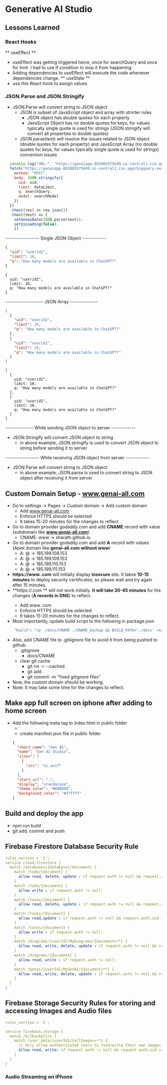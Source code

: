 # Generative AI Studio

## Lessons Learned 
### React Hooks
** useEffect **
* useEffect was getting triggered twice, once for searchQuery and once for limit. I had to use if condition to stop it from happening.
* Adding dependencies to useEffect will execute the code whenever dependencies change.
** useState **
* use this React hook to assign values

### JSON.Parse and JSON.Stringify
* JSON.Parse will convert string to JSON object
  * JSON is subset of JavaScript object and array with stricter rules
    * JSON object has double quotes for each property
    * JavaScript Object has no double quotes for keys, for values typically single quote is used for strings (JSON.stringify will convert all properties to double quotes)
  * JSON.parse(text) will resolve the issues related to JSON object (double quotes for each property) and JavaScript Array (no double quotes for keys, for values typically single quote is used for strings) conversion issues
  
```javascript
  console.log("URL:", "https://genaiapp-892085575649.us-central1.run.app/bigquery-search");
  fetch("https://genaiapp-892085575649.us-central1.run.app/bigquery-search", {
    method: "POST",
    body: JSON.stringify({
      uid: uid,
      limit: dataLimit,
      q: searchQuery,
      model: searchModel
    })
  })
  .then((res) => res.json())
  .then((text) => {
    setGenaiData(JSON.parse(text));
    setIsLoading(false);
    })
```
----------------- Single JSON Object ------------
```JSON
{
  "uid": "userid2",
  "limit": 10,
  "q": "How many models are available in ChatGPT?"
}
```
``` JaveScript Object
{
  uid: "userid2",
  limit: 10,
  q: "How many models are available in ChatGPT?"
}
```
------------------- JSON Array --------------
```JSON
[
  {
    "uid": "userid2",
    "limit": 10,
    "q": "How many models are available in ChatGPT?"
  },
  {
    "uid": "userid2",
    "limit": 10,
    "q": "How many models are available in ChatGPT?"
  }
]
```
``` JaveScript Array
[
  {
    uid: "userid2",
    limit: 10,
    q: "How many models are available in ChatGPT?"
  },
  {
    uid: "userid2",
    limit: 10,
    q: "How many models are available in ChatGPT?"
  }
]
```
-------------- While sending JSON object to server ------------
* JSON.Stringify will convert JSON object to string
  * in above example, JSON.stringify is used to convert JSON object to string before sending it to server

----------------- While receiving JSON object from server ------------
* JSON.Parse will convert string to JSON object
  * in above example, JSON.parse is used to convert string to JSON object after receiving it from server
  
## Custom Domain Setup - www.genai-all.com
* Go to settings -> Pages -> Custom domain -> Add custom domain
  * Add www.genai-all.com
  * Enforce HTTPS should be selected
  * It takes 15-20 minutes for the changes to reflect.
* Go to domain provider godaddy.com and add **CNAME** record with value (subdomain like **www.genai-all.com**)
  * CNAME: www -> sharath.github.io.
* Go to domain provider godaddy.com and add **A** record with values (Apex domain like **genai-all.com without www**) 
  * A: @ -> 185.199.108.153
  * A: @ -> 185.199.109.153
  * A: @ -> 185.199.110.153
  * A: @ -> 185.199.111.153
* **https://www.<sitename>.com** will initially display **insecure** site. It takse **10-15 minutes** to deploy security certificates, so please wait and try again after 15 minutes.
* **https://<sitename>.com ** will not work initially. **It will take 30-45 minutes** for the changes (**A records in DNS**) to reflect.
  * Add www.<sitename>.com
  * Enforce HTTPS should be selected
  * It takes 15-20 minutes for the changes to reflect.
* Most importantly, update build script to the following in package.json
```bash
    "build": "cp ./docs/CNAME ./CNAME_backup && BUILD_PATH='./docs' react-scripts build && cp ./CNAME_backup ./docs/CNAME && rm ./CNAME_backup",
```
* Also, add CNAME file to .gitiignore file to avoid it from being pushed to github.
  * .gitignore 
    * docs/CNAME
  * clear git cache
    * git rm -r --cached .
    * git add .
    * git commit -m "fixed gitignore files"
* Now, the custom domain should be working. 
* Note: It may take some time for the changes to reflect.

## Make app full screen on iphone after adding to home screen
* Add the following meta tag to index.html in public folder
  *  <link rel="manifest" href="%PUBLIC_URL%/manifest.json" />
  *  create manifest.json file in public folder
  ```json
  {
    "short_name": "Gen AI",
    "name": "Gen AI Studio",
    "icons": [
      {
        "src": "ai.avif"
      }
    ],
    "start_url": ".",
    "display": "standalone",
    "theme_color": "#000000",
    "background_color": "#ffffff"
  }
  ```
## Build and deploy the app
* npm run build
* git add, commit and push

## Firebase Firestore Database Security Rule
```yaml
rules_version = '2';
service cloud.firestore {
  match /databases/{database}/documents {
    match /todo/{document} {
      allow read, delete, update : if request.auth != null && request.auth.uid == resource.data.userId;
    }
    match /todo/{document} {
      allow write : if request.auth != null;
    }
    match /tasks/{document} {
      allow read, delete, update : if request.auth != null && request.auth.uid == resource.data.userId;
    }
    match /tasks/{document} {
      allow read,update : if request.auth != null && request.auth.uid in ['bTGBBpeYPmPJonItYpUOCYhdIlr1', 'qDzUX26K0dgtSMlN9PtCj6Q9L5J3', 'yvsWRZwjTQecvGap3pGXWNGHoTp2', 'lpwCpZkPk2h1ZWrESgkyXPUXEPQ2'];
    }
    match /tasks/{document} {
      allow write : if request.auth != null;
    }
    match /diagrams/{userId}/MyDiagrams/{document=**} {
      allow read, write, delete, update : if request.auth != null && request.auth.uid == userId;
    }
    match /diagrams/{document} {
      allow read, write : if request.auth != null;
    }
    match /genai/{userId}/MyGenAI/{document=**} {
      allow read, write, delete, update : if request.auth != null && request.auth.uid == userId;
    }
  }
} 
```

## Firebase Storage Security Rules for storing and accessing Images and Audio files
```yaml
rules_version = '2';

service firebase.storage {
  match /b/{bucket}/o {
    match /user_data/{userId}/{allImages=**} {
      // Only allow authenticated users to read/write their own images
      allow read, write: if request.auth != null && request.auth.uid == userId;
    }
  }
}
```


### Audio Streaming on iPhone
